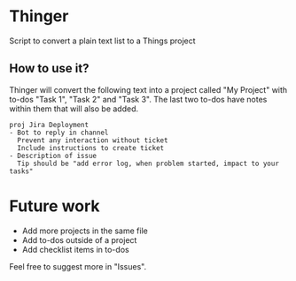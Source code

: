 # Thinger
Script to convert a plain text list to a Things project

## How to use it?
Thinger will convert the following text into a project called "My Project" with to-dos "Task 1", "Task 2" and "Task 3". The last two to-dos have notes within them that will also be added.

```
proj Jira Deployment
- Bot to reply in channel
  Prevent any interaction without ticket
  Include instructions to create ticket
- Description of issue
  Tip should be "add error log, when problem started, impact to your tasks"
```

# Future work
- Add more projects in the same file
- Add to-dos outside of a project
- Add checklist items in to-dos

Feel free to suggest more in "Issues".
